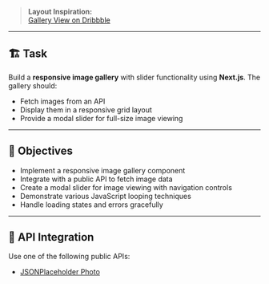
> **Layout Inspiration:**  
> [Gallery View on Dribbble](https://dribbble.com/shots/6438907-Gallery-View)

---

## 🏗️ Task

Build a **responsive image gallery** with slider functionality using **Next.js**. The gallery should:

- Fetch images from an API
- Display them in a responsive grid layout
- Provide a modal slider for full-size image viewing

---

## 🎯 Objectives

- Implement a responsive image gallery component
- Integrate with a public API to fetch image data
- Create a modal slider for image viewing with navigation controls
- Demonstrate various JavaScript looping techniques
- Handle loading states and errors gracefully

---

## 🔗 API Integration

Use one of the following public APIs:

- [JSONPlaceholder Photo](https://jsonplaceholder.typicode.com/photos)